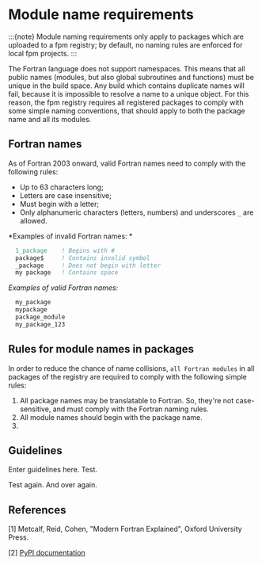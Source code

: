 # Module name requirements

:::{note}
Module naming requirements only apply to packages which are uploaded to a fpm registry; by default, no naming rules are enforced for local fpm projects.
:::

The Fortran language does not support namespaces. This means that all public names (modules, but also global subroutines and functions) must be unique in the build space.
Any build which contains duplicate names will fail, because it is impossible to resolve a name to a unique object.
For this reason, the fpm registry requires all registered packages to comply with some simple naming conventions, that should apply to both the package name and all its modules.

## Fortran names

As of Fortran 2003 onward, valid Fortran names need to comply with the following rules:

- Up to 63 characters long;
- Letters are case insensitive;
- Must begin with a letter;
- Only alphanumeric characters (letters, numbers) and underscores `_` are allowed.

*Examples of invalid Fortran names: *

```fortran
  1_package    ! Begins with #
  package$     ! Contains invalid symbol
  _package     ! Does not begin with letter
  my package   ! Contains space
```

*Examples of valid Fortran names:*

```fortran
  my_package
  mypackage
  package_module
  my_package_123
```

## Rules for module names in packages

In order to reduce the chance of name collisions, ``all Fortran modules`` in all packages of the registry are required to comply with the following simple rules:

1. All package names may be translatable to Fortran. So, they're not case-sensitive, and must comply with the Fortran naming rules.
2. All module names should begin with the package name.
3.

## Guidelines

Enter guidelines here. Test.


Test again.
And over again.

## References

[1] Metcalf, Reid, Cohen, "Modern Fortran Explained", Oxford University Press.

[2] [PyPI documentation](https://peps.python.org/pep-0008/#package-and-module-names)

